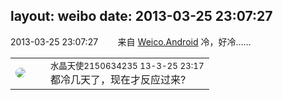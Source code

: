 layout: weibo
date: 2013-03-25 23:07:27
---
<meta name="referrer" content="no-referrer" />

2013-03-25 23:07:27  &nbsp;&nbsp;&nbsp;&nbsp;&nbsp;&nbsp; 来自 <a href="http://app.weibo.com/t/feed/l4RWD" rel="nofollow">Weico.Android</a>
冷，好冷…… ​​​

<table style="width: 100%;">
  <tr>
    <td style="width: 40px;"><img style="border-radius:50%" src="https://tva1.sinaimg.cn/crop.0.0.80.80.50/803012fbjw8f6z12p78p3j2028028q2p.jpg?KID=imgbed,tva&Expires=1624464109&ssig=0gsQQcYpny"></td>
    <td colspan="2"><small>水晶天使2150634235 13-3-25 23:17</small><br/>都冷几天了，现在才反应过来?</td>
  </tr>
</table>
